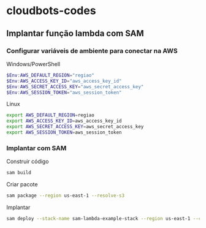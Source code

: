 # cloudbots-codes

## Implantar função lambda com SAM

### Configurar variáveis de ambiente para conectar na AWS

Windows/PowerShell

```powershell
$Env:AWS_DEFAULT_REGION="regiao"
$Env:AWS_ACCESS_KEY_ID="aws_access_key_id"
$Env:AWS_SECRET_ACCESS_KEY="aws_secret_access_key"
$Env:AWS_SESSION_TOKEN="aws_session_token"
```

Linux

```bash
export AWS_DEFAULT_REGION=regiao
export AWS_ACCESS_KEY_ID=aws_access_key_id
export AWS_SECRET_ACCESS_KEY=aws_secret_access_key
export AWS_SESSION_TOKEN=aws_session_token
```

### Implantar com SAM

Construir código

```bash
sam build
```

Criar pacote

```bash
sam package --region us-east-1 --resolve-s3
```

Implantar

```bash
sam deploy --stack-name sam-lambda-example-stack --region us-east-1 --capabilities CAPABILITY_IAM --resolve-s3 --parameter-overrides SufixoFuncao=sufixo
```